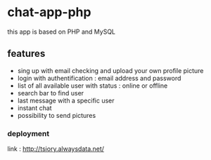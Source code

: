 # chat-app-php
this app is based on PHP and MySQL

## features
- sing up with email checking and upload your own profile picture
- login with authentification : email address and password
- list of all available user with status : online or offline
- search bar to find user
- last message with a specific user
- instant chat
- possibility to send pictures

### deployment
link : http://tsiory.alwaysdata.net/
